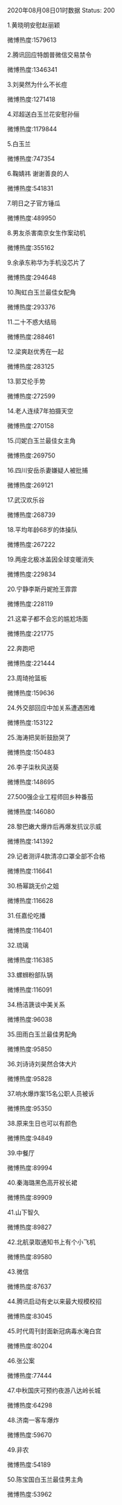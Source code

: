 2020年08月08日01时数据
Status: 200

1.黄晓明安慰赵丽颖

微博热度:1579613

2.腾讯回应特朗普微信交易禁令

微博热度:1346341

3.刘昊然为什么不长痘

微博热度:1271418

4.邓超送白玉兰花安慰孙俪

微博热度:1179844

5.白玉兰

微博热度:747354

6.鞠婧祎 谢谢善良的人

微博热度:541831

7.明日之子官方锤瓜

微博热度:489950

8.男友杀害南京女生作案动机

微博热度:355162

9.余承东称华为手机没芯片了

微博热度:294648

10.陶虹白玉兰最佳女配角

微博热度:293376

11.二十不惑大结局

微博热度:288461

12.梁爽赵优秀在一起

微博热度:283125

13.郭艾伦手势

微博热度:272599

14.老人连续7年拍摄天空

微博热度:270158

15.闫妮白玉兰最佳女主角

微博热度:269750

16.四川安岳杀妻嫌疑人被批捕

微博热度:269121

17.武汉欢乐谷

微博热度:268739

18.平均年龄68岁的体操队

微博热度:267222

19.两座北极冰盖因全球变暖消失

微博热度:229834

20.宁静李斯丹妮抢王霏霏

微博热度:228119

21.这辈子都不会忘的尴尬场面

微博热度:221775

22.奔跑吧

微博热度:221444

23.周琦抢篮板

微博热度:159636

24.外交部回应中加关系遭遇困难

微博热度:153122

25.海涛把吴昕鼓励哭了

微博热度:150483

26.李子柒秋风送葵

微博热度:148695

27.500强企业工程师回乡种番茄

微博热度:146080

28.黎巴嫩大爆炸后再爆发抗议示威

微博热度:141392

29.记者测评4款清凉口罩全部不合格

微博热度:116641

30.杨幂跳无价之姐

微博热度:116628

31.任嘉伦吃播

微博热度:116401

32.琉璃

微博热度:116385

33.螺蛳粉部队锅

微博热度:116091

34.杨洁篪谈中美关系

微博热度:96038

35.田雨白玉兰最佳男配角

微博热度:95850

36.刘诗诗刘昊然合体大片

微博热度:95828

37.响水爆炸案15名公职人员被诉

微博热度:95350

38.原来生日也可以有颜色

微博热度:94849

39.中餐厅

微博热度:89994

40.秦海璐黑色高开衩长裙

微博热度:89909

41.山下智久

微博热度:89827

42.北航录取通知书上有个小飞机

微博热度:89580

43.微信

微博热度:87637

44.腾讯启动有史以来最大规模校招

微博热度:83045

45.时代周刊封面新冠病毒水淹白宫

微博热度:80204

46.张公案

微博热度:77444

47.中秋国庆可预约夜游八达岭长城

微博热度:64298

48.济南一客车爆炸

微博热度:59670

49.非农

微博热度:54189

50.陈宝国白玉兰最佳男主角

微博热度:53962

